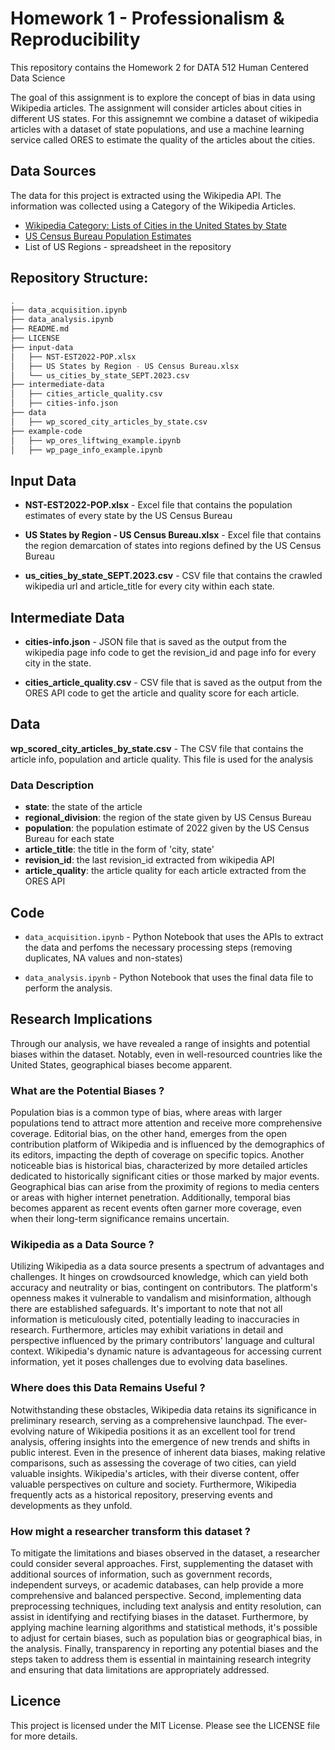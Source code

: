 # Homework 1 - Professionalism & Reproducibility

This repository contains the Homework 2 for DATA 512 Human Centered Data Science

The goal of this assignment is to explore the concept of bias in data using Wikipedia articles. The assignment will consider articles about cities in different US states. For this assignemnt we combine a dataset of wikipedia articles with a dataset of state populations, and use a machine learning service called ORES to estimate the quality of the articles about the cities.

## Data Sources

The data for this project is extracted using the Wikipedia API. The information was collected using a Category of the Wikipedia Articles.

- [Wikipedia Category: Lists of Cities in the United States by State](https://en.wikipedia.org/wiki/Category:Lists_of_cities_in_the_United_States_by_state)
- [US Census Bureau Population Estimates](https://www.census.gov/data/tables/time-series/demo/popest/2020s-state-total.html)
- List of US Regions - spreadsheet in the repository

## Repository Structure:

```bash
.
├── data_acquisition.ipynb
├── data_analysis.ipynb
├── README.md
├── LICENSE
├── input-data
│   ├── NST-EST2022-POP.xlsx
│   ├── US States by Region - US Census Bureau.xlsx
│   └── us_cities_by_state_SEPT.2023.csv
├── intermediate-data
│   ├── cities_article_quality.csv
│   ├── cities-info.json
├── data
│   ├── wp_scored_city_articles_by_state.csv
├── example-code
│   ├── wp_ores_liftwing_example.ipynb
│   ├── wp_page_info_example.ipynb
```

## Input Data
- **NST-EST2022-POP.xlsx** - Excel file that contains the population estimates of every state by the US Census Bureau

- **US States by Region - US Census Bureau.xlsx** - Excel file that contains the region demarcation of states into regions defined by the US Census Bureau

- **us_cities_by_state_SEPT.2023.csv** - CSV file that contains the crawled wikipedia url and article_title for every city within each state.

## Intermediate Data

- **cities-info.json** - JSON file that is saved as the output from the wikipedia page info code to get the revision_id and page info for every city in the state.

- **cities_article_quality.csv** - CSV file that is saved as the output from the ORES API code to get the article and quality score for each article.

## Data

**wp_scored_city_articles_by_state.csv** - The CSV file that contains the article info, population and article quality. This file is used for the analysis

### Data Description

- **state**: the state of the article
- **regional_division**: the region of the state given by US Census Bureau
- **population**: the population estimate of 2022 given by the US Census Bureau for each state
- **article_title**: the title in the form of 'city, state'
- **revision_id**: the last revision_id extracted from wikipedia API
- **article_quality**: the article quality for each article extracted from the ORES API

## Code

- `data_acquisition.ipynb` - Python Notebook that uses the APIs to extract the data and perfoms the necessary processing steps (removing duplicates, NA values and non-states)

- `data_analysis.ipynb` - Python Notebook that uses the final data file to perform the analysis.

## Research Implications

Through our analysis, we have revealed a range of insights and potential biases within the dataset. Notably, even in well-resourced countries like the United States, geographical biases become apparent.

### What are the Potential Biases ?

Population bias is a common type of bias, where areas with larger populations tend to attract more attention and receive more comprehensive coverage. Editorial bias, on the other hand, emerges from the open contribution platform of Wikipedia and is influenced by the demographics of its editors, impacting the depth of coverage on specific topics. Another noticeable bias is historical bias, characterized by more detailed articles dedicated to historically significant cities or those marked by major events. Geographical bias can arise from the proximity of regions to media centers or areas with higher internet penetration. Additionally, temporal bias becomes apparent as recent events often garner more coverage, even when their long-term significance remains uncertain.

### Wikipedia as a Data Source ?

Utilizing Wikipedia as a data source presents a spectrum of advantages and challenges. It hinges on crowdsourced knowledge, which can yield both accuracy and neutrality or bias, contingent on contributors. The platform's openness makes it vulnerable to vandalism and misinformation, although there are established safeguards. It's important to note that not all information is meticulously cited, potentially leading to inaccuracies in research. Furthermore, articles may exhibit variations in detail and perspective influenced by the primary contributors' language and cultural context. Wikipedia's dynamic nature is advantageous for accessing current information, yet it poses challenges due to evolving data baselines.

### Where does this Data Remains Useful ?

Notwithstanding these obstacles, Wikipedia data retains its significance in preliminary research, serving as a comprehensive launchpad. The ever-evolving nature of Wikipedia positions it as an excellent tool for trend analysis, offering insights into the emergence of new trends and shifts in public interest. Even in the presence of inherent data biases, making relative comparisons, such as assessing the coverage of two cities, can yield valuable insights. Wikipedia's articles, with their diverse content, offer valuable perspectives on culture and society. Furthermore, Wikipedia frequently acts as a historical repository, preserving events and developments as they unfold.

### How might a researcher transform this dataset ?

To mitigate the limitations and biases observed in the dataset, a researcher could consider several approaches. First, supplementing the dataset with additional sources of information, such as government records, independent surveys, or academic databases, can help provide a more comprehensive and balanced perspective. Second, implementing data preprocessing techniques, including text analysis and entity resolution, can assist in identifying and rectifying biases in the dataset. Furthermore, by applying machine learning algorithms and statistical methods, it's possible to adjust for certain biases, such as population bias or geographical bias, in the analysis. Finally, transparency in reporting any potential biases and the steps taken to address them is essential in maintaining research integrity and ensuring that data limitations are appropriately addressed.

## Licence

This project is licensed under the MIT License. Please see the LICENSE file for more details.